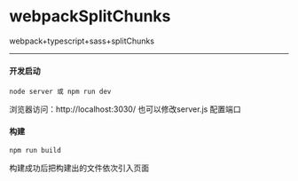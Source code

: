 # webpackSplitChunks
webpack+typescript+sass+splitChunks

-----
#### 开发启动

    node server 或 npm run dev
浏览器访问：http://localhost:3030/ 也可以修改server.js 配置端口

#### 构建

    npm run build

构建成功后把构建出的文件依次引入页面